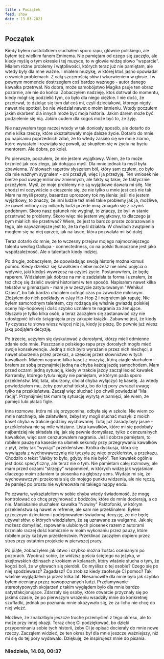 ```yaml
---
title : Początek
feed: show
date : 13-03-2021
---
```


## Początek
Kiedy byłem nastolatkiem słuchałem sporo rapu, głównie polskiego, ale byłem też wielkim fanem Eminema. Nie pamiętam od czego się zaczęło, ale kiedy myślę o tym okresie i tej muzyce, to w głowie widzę słowo "wsparcie". Miałem różne problemy i wątpliwości, których teraz już nie pamiętam, ale wtedy były dla mne ważne. I miałem muzykę, w której ktoś jasno opowiadał o swoich problemach. Z całą szczerością słów i wkurwieniem w głosie. I w pewnym momencie dostrzegłem coś bardzo ważnego - autor danego kawałka przetrwał. No dobra, może samobójstwo Magika psuje ten obraz pozornie, ale nie do końca. Zobaczyłem nadzieję. ktoś dotrwał do momentu, kiedy mógł się podzielić tym, co było dla niego ciężkie. I nie dość, że przetrwał, to dzieląc się tym dał coś mi, czyli dzieciakowi, którego nigdy nawet nie spotkał, bo nie wiedział nawet o moim istnieniu. Wtedy poczułem jakim skarbem dla innych może być moja historia. Jakim darem może być podzielenie się nią. Jakim cudem dla kogoś może być to, że żyję.

Nie nazywałem tego raczej wtedy w tak doniosły sposób, ale dotarło do mnie kilka rzeczy, które ukształtowały moje dalsze życie. Dotarło do mnie po napisaniu poprzednich zdań, że to wtedy zasiało się we mnie ziarno, które wyrastało i rozwijało się powoli, aż skupiłem się w życiu na byciu mentorem. Ale dobra, po kolei.

Po pierwsze, poczułem, że nie jestem wyjątkowy. Wiem, że to może brzmieć jak coś złego, jak dołująca myśl. Dla mnie jednak ta myśl była zbawienna. W słowach raperów słyszałem ból, który sam czułem, co było dla mie ważnym sygnałem - oni przeżyli, więc i ja przeżyję. Ten wniosek nie bierze pod uwagę milionów zmiennych, ale fakty są takie, że faktycznie przeżyłem. Myśl, że moje problemy nie są wyjątkowe dawała mi siłę. Nie chodzi mi oczywiście o cieszenie się, że nie tylko u mnie jest coś nie tak. Mam na myśli prosty, baaardzo uproszony tok myślenia: jeśli nie jestem wyjątkowy, to znaczy, że inni ludzie też mieli takie problemy jak ja, możliwe, że nawet miliony czy miliardy ludzi przede mną zmagało się z czymś podobnym. Skoro nasz gatunek nie wyginął, to znaczy, że byli w stanie przetrwać te problemy. Skoro więc nie jestem wyjątkowy, to dlaczego ja bym miał ich nie przetrwać? Wiem, że jest to bardzo proste zobrazowanie tego, ale najważniejsze jest to, że ta myśl działała. W chwilach zwątpienia mogłem się na niej oprzeć, jak na lasce, która pozwalała mi isć dalej.

Teraz dotarło do mnie, że to wczesny przejaw mojego najmocniejszego talentu według Gallupa - connectedness, co na polski tłumaczone jest jako współzależność. Ale o talentach kiedy indziej.

Po drugie, zobaczyłem, że opowiadając swoją historię można komuś pomóc. Kiedy dzielisz się kawałkiem siebie możesz nie mieć pojęcia o wpływie, jaki kiedyś wywrzesz na czyjeś życie. Postanowiłem, że będę raperem. Widziałem jak dobrze na mnie zadziałała ta forma i uznałem, że też chcę się dzielić swoimi historiami w ten sposób. Napisałem nawet kilka tekstów w gimnazjum - mam je w zeszycie zatytułowanym "Wehikuł Czasu", bo tak bardzo chciałem cofnąć czas po zawodzie miłosnym. Złożyłem do nich podkłady w eJay Hip-Hop 2 i nagrałem jak rapuję. Nie byłem samorodnym talentem, czy rodzącą się właśnie gwiazdą polskiej sceny hip-hopowej i dość szybko uznałem te nagrania za żenujące. Słyszało je tylko kilka osób, a teraz zacząłem się zastanawiać czy nie udostępnić ich do ściągnięcia przy zakupie książki. Zabawne jest, że kiedy Ty czytasz te słowa wiesz więcej niż ja, kiedy je piszę. Bo pewnie już wiesz jaką podjąłem decyzję.

Po trzecie, uczyłem się dyskutować z dorosłymi, którzy mieli odmienne zdanie ode mnie. Puszczanie polskiego rapu przy dorosłych mogło mieć swoje konsekwencje. Jedną z nich było wyrażanie przez nich niechęci, a nawet oburzenia przez przekaz, a częściej przez słownictwo w tych kawałkach. Miałem nagrane kilka kaset z muzyką, którą ciagle słuchałem i brałem ze sobą przynajmiej jedną na chyba każdą jazdę samochodem. Mam przed oczami jedną sytuację, kiedy w trakcie jazdy zaczął lecieć kawałek Karramby, którego tytułu nigdy nie pamiętam, w którym pada sporo przekleństw. Mój tata, oburzony, chciał chyba wyłączyć tę kasetę. Ja wtedy powiedziałem mu, żeby posłuchał tekstu, bo do tej pory zwracał uwagę tylko na przekleństwa. Zaczął więc słuchać i po chwili powiedział "Ma rację". Przynajmiej tak mam tę sytuację wyrytą w pamięci, ale wiem, że pamięć lubi płatać figle.

Inna rozmowa, która mi się przypomina, odbyła się w szkole. Nie wiem co mnie natchnęło, ale załatwiłem, żebyśmy mogli słuchać muzyki z moich kaset chyba w trakcie godziny wychowanej. Tutaj już zasady były jasne - przekleństwa nie są mile widziane. Lista kawałków, które mi się podobały najbardziej nie składała się, jak się pewnie domyślasz, tylko z cenzuralnych kawałków, więc sam cenzurowałem nagrania. Jeśli dobrze pamiętam, to robiłem pauzę na kasecie na ułamek sekundy przy przegrywaniu kawałków z płyt, żeby tak "wyciąć" przekleństwo. Krótka dyskusja, która się wywiązała z wychowawczynią nie tyczyła zę więc przekleństw, a przekazu. Chodziło o tekst "Jakby to było, gdyby nie nie było". Ten kawałek ogólnie jest dośc specyficzny, ale teraz nie o tym. Nie pamietam całej rozmowy, ale mam przed oczami "strzępy" wspomnień, w których widzę jak wyjaśniam dlaczego moim zdaniem ta piosenka na głębszy sens. Wydaje mi się, że wychowawczyni przekonała się do mojego punktu widzenia, ale nie ręczę, że pamięć po prostu nie wykreowała mi takiego happy endu.

Po czwarte, wykształciłem w sobie chyba wtedy świadomość, że mogę kontrolować co chcę przyjmować z bodźców, które do mnie docierają, a co nie. Maniakalnie słuchałem kawałka "Nowiny" Paktofoniki, w którym przekleństwa są nawet w refrenie, ale sam nie przeklinałem. Byłem grzecznym dzieckiem i podejmowałem świadomą decyzję, że nie będę używał słów, o których wiedziałem, że są uznawane za wulgarne. Jak się możesz domyślać, rapowanie ulubionych piosenek razem z autorami brzmiało raczej dość komicznie w moim wykonaniu przez pauzy, które robiłem przy każdym przekleństwie. Przeklinać zacząłem dopiero przez stres przy ostatnim projekcie w pierwszej pracy.

Po piąte, zobaczyłem jak łatwo i szybko można zostać ocenianym po pozorach. Wyobraź sobie, że widzisz gościa ściętego na jeżyka, w skejtowskich dżinsach z krokiem w kolanach, który właśnie słucha o tym, że kogoś boli, że w głowach się pierdoli. Co myślisz o tej osobie? Czego się po niej spodziewasz? Zagadasz? Co zrobisz kiedy zaoferuje Ci pomoc? Tak właśnie wyglądałem ja przez kilka lat. Niesamowite dla mnie było jak szybko byłem oceniany przez nowopoznanych ludzi. Przełamywanie stereotypowych skojarzeń z takim wyglądem było dla mnie bardzo satysfakcjonujące. Zdarzały się osoby, które otwarcie przyznały się po jakimś czasie, że po pierwszym wrażeniu wsadziły mnie do konkretnej szufladki, jednak po poznaniu mnie okazywało się, że za licho nie chcę do niej wleźć.

Możliwe, że znalazłbym jeszcze trochę przemyśleń z tego okresu, ale to może przy innej okazji. Teraz chcę Ci podziękować, bo dzięki przypominaniu sobie tych historii, żeby Ci je opisać docierały do mnie nowe rzeczy. Zacząłem widzieć, że ten okres był dla mnie jeszcze ważniejszy, niż mi się do tej pory wydawało. Dziękuję, że inspirujesz mnie do pisania.

### Niedziela, 14.03, 00:37